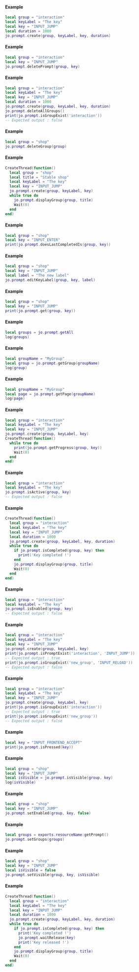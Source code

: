 <!-- #region client|jo.prompt.create -->

#### Example
```lua
local group = "interaction"
local keyLabel = "The key"
local key = "INPUT_JUMP"
local duration = 1000
jo.prompt.create(group, keyLabel, key, duration)

```
<!-- #endregion client|jo.prompt.create -->


<!-- #region client|jo.prompt.delete -->

#### Example
```lua
local group = "interaction"
local key = "INPUT_JUMP"
jo.prompt.deletePrompt(group, key)

```
<!-- #endregion client|jo.prompt.delete -->


<!-- #region client|jo.prompt.deleteAllGroups -->

#### Example
```lua
local group = "interaction"
local keyLabel = "The key"
local key = "INPUT_JUMP"
local duration = 1000
jo.prompt.create(group, keyLabel, key, duration)
jo.prompt.deleteAllGroups()
print(jo.prompt.isGroupExist('interaction'))
-- Expected output : false

```
<!-- #endregion client|jo.prompt.deleteAllGroups -->


<!-- #region client|jo.prompt.deleteGroup -->

#### Example
```lua
local group = "shop"
jo.prompt.deleteGroup(group)

```
<!-- #endregion client|jo.prompt.deleteGroup -->


<!-- #region client|jo.prompt.displayGroup -->

#### Example
```lua
CreateThread(function()
  local group = "shop"
  local title = "Stable shop"
  local keyLabel = "The key"
  local key = "INPUT_JUMP"
  jo.prompt.create(group, keyLabel, key)
  while true do
    jo.prompt.displayGroup(group, title)
    Wait(0)
  end
end)

```
<!-- #endregion client|jo.prompt.displayGroup -->


<!-- #region client|jo.prompt.doesLastCompletedIs -->

#### Example
```lua
local group = "shop"
local key = "INPUT_ENTER"
print(jo.prompt.doesLastCompletedIs(group, key))

```
<!-- #endregion client|jo.prompt.doesLastCompletedIs -->


<!-- #region client|jo.prompt.editKeyLabel -->

#### Example
```lua
local group = "shop"
local key = "INPUT_JUMP"
local label = "The new label"
jo.prompt.editKeyLabel(group, key, label)

```
<!-- #endregion client|jo.prompt.editKeyLabel -->


<!-- #region client|jo.prompt.get -->

#### Example
```lua
local group = "shop"
local key = "INPUT_JUMP"
print(jo.prompt.get(group, key))

```
<!-- #endregion client|jo.prompt.get -->


<!-- #region client|jo.prompt.getAll -->

#### Example
```lua
local groups = jo.prompt.getAll
log(groups)

```
<!-- #endregion client|jo.prompt.getAll -->


<!-- #region client|jo.prompt.getGroup -->

#### Example
```lua
local groupName = "MyGroup"
local group = jo.prompt.getGroup(groupName)
log(group)

```
<!-- #endregion client|jo.prompt.getGroup -->


<!-- #region client|jo.prompt.getPage -->

#### Example
```lua
local groupName = "MyGroup"
local page = jo.prompt.getPage(groupName)
log(page)

```
<!-- #endregion client|jo.prompt.getPage -->


<!-- #region client|jo.prompt.getProgress -->

#### Example
```lua
local group = "interaction"
local keyLabel = "The key"
local key = "INPUT_JUMP"
jo.prompt.create(group, keyLabel, key)
CreateThread(function()
  while true do
    print(jo.prompt.getProgress(group, key))
    Wait(0)
  end
end)

```
<!-- #endregion client|jo.prompt.getProgress -->


<!-- #region client|jo.prompt.isActive -->

#### Example
```lua
local group = "interaction"
local keyLabel = "The key"
jo.prompt.isActive(group, key)
-- Expected output : false

```
<!-- #endregion client|jo.prompt.isActive -->


<!-- #region client|jo.prompt.isCompleted -->

#### Example
```lua
CreateThread(function()
  local group = "interaction"
  local keyLabel = "The key"
  local key = "INPUT_JUMP"
  local duration = 1000
  jo.prompt.create(group, keyLabel, key, duration)
  while true do
    if jo.prompt.isCompleted(group, key) then
      print('Key completed !')
    end
    jo.prompt.displayGroup(group, title)
    Wait(0)
  end
end)

```
<!-- #endregion client|jo.prompt.isCompleted -->


<!-- #region client|jo.prompt.isEnabled -->

#### Example
```lua
local group = "interaction"
local keyLabel = "The key"
jo.prompt.isEnabled(group, key)
-- Expected output : false

```
<!-- #endregion client|jo.prompt.isEnabled -->


<!-- #region client|jo.prompt.isExist -->

#### Example
```lua
local group = "interaction"
local keyLabel = "The key"
local key = "INPUT_JUMP"
jo.prompt.create(group, keyLabel, key)
print(jo.prompt.isPromptExist('interaction', 'INPUT_JUMP'))
-- Expected output : true
print(jo.prompt.isGroupExist('new_group', 'INPUT_RELOAD'))
-- Expected output : false

```
<!-- #endregion client|jo.prompt.isExist -->


<!-- #region client|jo.prompt.isGroupExist -->

#### Example
```lua
local group = "interaction"
local keyLabel = "The key"
local key = "INPUT_JUMP"
jo.prompt.create(group, keyLabel, key)
print(jo.prompt.isGroupExist('interaction'))
-- Expected output : true
print(jo.prompt.isGroupExist('new_group'))
-- Expected output : false

```
<!-- #endregion client|jo.prompt.isGroupExist -->


<!-- #region client|jo.prompt.isPressed -->

#### Example
```lua
local key = "INPUT_FRONTEND_ACCEPT"
print(jo.prompt.isPressed(key))

```
<!-- #endregion client|jo.prompt.isPressed -->


<!-- #region client|jo.prompt.isVisible -->

#### Example
```lua
local group = "shop"
local key = "INPUT_JUMP"
local isVisible = jo.prompt.isVisible(group, key)
log(isVisible)

```
<!-- #endregion client|jo.prompt.isVisible -->


<!-- #region client|jo.prompt.setEnabled -->

#### Example
```lua
local group = "shop"
local key = "INPUT_JUMP"
jo.prompt.setEnabled(group, key, false)

```
<!-- #endregion client|jo.prompt.setEnabled -->


<!-- #region client|jo.prompt.setGroups -->

#### Example
```lua
local groups = exports.resourceName:getPrompt()
jo.prompt.setGroups(groups)

```
<!-- #endregion client|jo.prompt.setGroups -->


<!-- #region client|jo.prompt.setVisible -->

#### Example
```lua
local group = "shop"
local key = "INPUT_JUMP"
local isVisible = false
jo.prompt.setVisible(group, key, isVisible)

```
<!-- #endregion client|jo.prompt.setVisible -->


<!-- #region client|jo.prompt.waitRelease -->

#### Example
```lua
CreateThread(function()
  local group = "interaction"
  local keyLabel = "The key"
  local key = "INPUT_JUMP"
  local duration = 1000
  jo.prompt.create(group, keyLabel, key, duration)
  while true do
    if jo.prompt.isCompleted(group, key) then
      print('Key completed !')
      jo.prompt.waitRelease(key)
      print('Key released !')
    end
    jo.prompt.displayGroup(group, title)
    Wait(0)
  end
end)

```
<!-- #endregion client|jo.prompt.waitRelease -->

